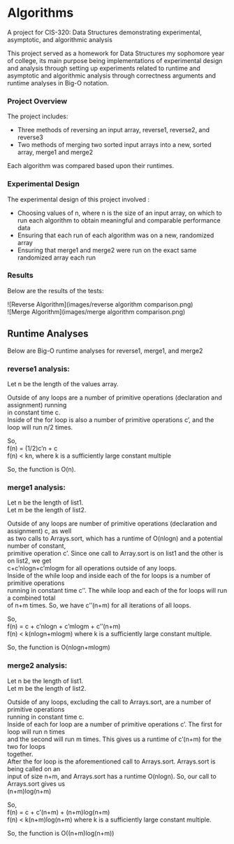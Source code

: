 # Algorithms
A project for CIS-320: Data Structures demonstrating experimental, asymptotic, and algorithmic analysis

This project served as a homework for Data Structures my sophomore year of college, its main purpose being implementations of experimental design and analysis through setting up experiments related to runtime and asymptotic and algorithmic analysis through correctness arguments and runtime analyses in Big-O notation.

### Project Overview
The project includes:
- Three methods of reversing an input array, reverse1, reverse2, and reverse3
- Two methods of merging two sorted input arrays into a new, sorted array, merge1 and merge2

Each algorithm was compared based upon their runtimes.

### Experimental Design
The experimental design of this project involved :
- Choosing values of n, where n is the size of an input array, on which to run each algorithm to obtain meaningful and comparable performance data
- Ensuring that each run of each algorithm was on a new, randomized array
- Ensuring that merge1 and merge2 were run on the exact same randomized array each run

### Results

Below are the results of the tests:

![Reverse Algorithm](images/reverse algorithm comparison.png)  
![Merge Algorithm](images/merge algorithm comparison.png)

## Runtime Analyses
Below are Big-O runtime analyses for reverse1, merge1, and merge2

### reverse1 analysis:
Let n be the length of the values array.  

Outside of any loops are a number of primitive operations (declaration and assignment) running   
in constant time c.  
Inside of the for loop is also a number of primitive operations c’, and the loop will run n/2 times.  

So,  
f(n) = (1/2)c’n + c  
f(n) < kn, where k is a sufficiently large constant multiple  

So, the function is O(n).  

### merge1 analysis:  
Let n be the length of list1.  
Let m be the length of list2.  

Outside of any loops are number of primitive operations (declaration and assignment) c, as well   
as two calls to Arrays.sort, which has a runtime of O(nlogn) and a potential number of constant,   
primitive operation c’. Since one call to Array.sort is on list1 and the other is on list2, we get   
c+c’nlogn+c’mlogm for all operations outside of any loops.   
Inside of the while loop and inside each of the for loops is a number of primitive operations   
running in constant time c’’. The while loop and each of the for loops will run a combined total   
of n+m times. So, we have c’’(n+m) for all iterations of all loops.   

So,   
f(n) = c + c’nlogn + c’mlogm + c’’(n+m)   
f(n) < k(nlogn+mlogm) where k is a sufficiently large constant multiple.   

So, the function is O(nlogn+mlogm)  

### merge2 analysis:  
Let n be the length of list1.  
Let m be the length of list2.  

Outside of any loops, excluding the call to Arrays.sort, are a number of primitive operations   
running in constant time c.  
Inside of each for loop are a number of primitive operations c’. The first for loop will run n times   
and the second will run m times. This gives us a runtime of c’(n+m) for the two for loops   
together.   
After the for loop is the aforementioned call to Arrays.sort. Arrays.sort is being called on an   
input of size n+m, and Arrays.sort has a runtime O(nlogn). So, our call to Arrays.sort gives us   
(n+m)log(n+m)  

So,   
f(n) = c + c’(n+m) + (n+m)log(n+m)  
f(n) < k(n+m)log(n+m) where k is a sufficiently large constant multiple.  

So, the function is O((n+m)log(n+m))  
